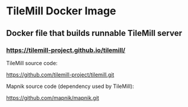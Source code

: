 # TileMill Docker Image

## Docker file that builds runnable TileMill server 
### https://tilemill-project.github.io/tilemill/

TileMill source code:

https://github.com/tilemill-project/tilemill.git

Mapnik source code (dependency used by TileMill):

https://github.com/mapnik/mapnik.git
